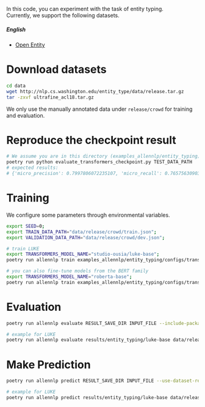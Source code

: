 In this code, you can experiment with the task of entity typing.  
Currently, we support the following datasets.


#####  English 
* [Open Entity](https://www.aclweb.org/anthology/P18-1009/)

# Download datasets
```bash
cd data
wget http://nlp.cs.washington.edu/entity_type/data/release.tar.gz
tar -zxvf ultrafine_acl18.tar.gz
```

We only use the manually annotated data under `release/crowd` for training and evaluation.

# Reproduce the checkpoint result
```bash
# We assume you are in this directory (examples_allennlp/entity_typing). 
poetry run python evaluate_transformers_checkpoint.py TEST_DATA_PATH
# expected results:
# {'micro_precision': 0.7997806072235107, 'micro_recall': 0.7657563090324402, 'micro_fscore': 0.7823987007141113}.
```

# Training
We configure some parameters through environmental variables.
```bash
export SEED=0;
export TRAIN_DATA_PATH="data/release/crowd/train.json";
export VALIDATION_DATA_PATH="data/release/crowd/dev.json";

# train LUKE
export TRANSFORMERS_MODEL_NAME="studio-ousia/luke-base";
poetry run allennlp train examples_allennlp/entity_typing/configs/transformers_luke.jsonnet -s results/entity_typing/luke-base --include-package examples_allennlp -o '{"trainer": {"cuda_device": 0}}'

# you can also fine-tune models from the BERT family
export TRANSFORMERS_MODEL_NAME="roberta-base";
poetry run allennlp train examples_allennlp/entity_typing/configs/transformers.jsonnet  -s results/entity_typing/roberta-base --include-package examples_allennlp
```

# Evaluation
```bash
poetry run allennlp evaluate RESULT_SAVE_DIR INPUT_FILE --include-package examples_allennlp --output-file OUTPUT_FILE 

# example for LUKE
poetry run allennlp evaluate results/entity_typing/luke-base data/release/crowd/test.json --include-package examples_allennlp --output-file results/entity_typing/luke-base/metrics_test.json --cuda 0
```

# Make Prediction
```bash
poetry run allennlp predict RESULT_SAVE_DIR INPUT_FILE --use-dataset-reader --include-package examples_allennlp --cuda-device CUDA_DEVICE --output-file OUTPUT_FILE

# example for LUKE
poetry run allennlp predict results/entity_typing/luke-base data/release/crowd/dev.json --use-dataset-reader --include-package examples_allennlp --cuda-device 0 --output-file results/entity_typing/luke-base/prediction.json
```

